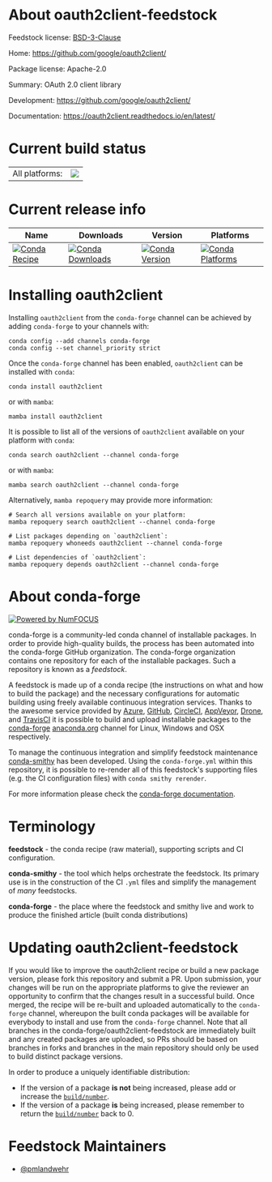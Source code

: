 About oauth2client-feedstock
============================

Feedstock license: [BSD-3-Clause](https://github.com/conda-forge/oauth2client-feedstock/blob/main/LICENSE.txt)

Home: https://github.com/google/oauth2client/

Package license: Apache-2.0

Summary: OAuth 2.0 client library

Development: https://github.com/google/oauth2client/

Documentation: https://oauth2client.readthedocs.io/en/latest/

Current build status
====================


<table><tr><td>All platforms:</td>
    <td>
      <a href="https://dev.azure.com/conda-forge/feedstock-builds/_build/latest?definitionId=5649&branchName=main">
        <img src="https://dev.azure.com/conda-forge/feedstock-builds/_apis/build/status/oauth2client-feedstock?branchName=main">
      </a>
    </td>
  </tr>
</table>

Current release info
====================

| Name | Downloads | Version | Platforms |
| --- | --- | --- | --- |
| [![Conda Recipe](https://img.shields.io/badge/recipe-oauth2client-green.svg)](https://anaconda.org/conda-forge/oauth2client) | [![Conda Downloads](https://img.shields.io/conda/dn/conda-forge/oauth2client.svg)](https://anaconda.org/conda-forge/oauth2client) | [![Conda Version](https://img.shields.io/conda/vn/conda-forge/oauth2client.svg)](https://anaconda.org/conda-forge/oauth2client) | [![Conda Platforms](https://img.shields.io/conda/pn/conda-forge/oauth2client.svg)](https://anaconda.org/conda-forge/oauth2client) |

Installing oauth2client
=======================

Installing `oauth2client` from the `conda-forge` channel can be achieved by adding `conda-forge` to your channels with:

```
conda config --add channels conda-forge
conda config --set channel_priority strict
```

Once the `conda-forge` channel has been enabled, `oauth2client` can be installed with `conda`:

```
conda install oauth2client
```

or with `mamba`:

```
mamba install oauth2client
```

It is possible to list all of the versions of `oauth2client` available on your platform with `conda`:

```
conda search oauth2client --channel conda-forge
```

or with `mamba`:

```
mamba search oauth2client --channel conda-forge
```

Alternatively, `mamba repoquery` may provide more information:

```
# Search all versions available on your platform:
mamba repoquery search oauth2client --channel conda-forge

# List packages depending on `oauth2client`:
mamba repoquery whoneeds oauth2client --channel conda-forge

# List dependencies of `oauth2client`:
mamba repoquery depends oauth2client --channel conda-forge
```


About conda-forge
=================

[![Powered by
NumFOCUS](https://img.shields.io/badge/powered%20by-NumFOCUS-orange.svg?style=flat&colorA=E1523D&colorB=007D8A)](https://numfocus.org)

conda-forge is a community-led conda channel of installable packages.
In order to provide high-quality builds, the process has been automated into the
conda-forge GitHub organization. The conda-forge organization contains one repository
for each of the installable packages. Such a repository is known as a *feedstock*.

A feedstock is made up of a conda recipe (the instructions on what and how to build
the package) and the necessary configurations for automatic building using freely
available continuous integration services. Thanks to the awesome service provided by
[Azure](https://azure.microsoft.com/en-us/services/devops/), [GitHub](https://github.com/),
[CircleCI](https://circleci.com/), [AppVeyor](https://www.appveyor.com/),
[Drone](https://cloud.drone.io/welcome), and [TravisCI](https://travis-ci.com/)
it is possible to build and upload installable packages to the
[conda-forge](https://anaconda.org/conda-forge) [anaconda.org](https://anaconda.org/)
channel for Linux, Windows and OSX respectively.

To manage the continuous integration and simplify feedstock maintenance
[conda-smithy](https://github.com/conda-forge/conda-smithy) has been developed.
Using the ``conda-forge.yml`` within this repository, it is possible to re-render all of
this feedstock's supporting files (e.g. the CI configuration files) with ``conda smithy rerender``.

For more information please check the [conda-forge documentation](https://conda-forge.org/docs/).

Terminology
===========

**feedstock** - the conda recipe (raw material), supporting scripts and CI configuration.

**conda-smithy** - the tool which helps orchestrate the feedstock.
                   Its primary use is in the construction of the CI ``.yml`` files
                   and simplify the management of *many* feedstocks.

**conda-forge** - the place where the feedstock and smithy live and work to
                  produce the finished article (built conda distributions)


Updating oauth2client-feedstock
===============================

If you would like to improve the oauth2client recipe or build a new
package version, please fork this repository and submit a PR. Upon submission,
your changes will be run on the appropriate platforms to give the reviewer an
opportunity to confirm that the changes result in a successful build. Once
merged, the recipe will be re-built and uploaded automatically to the
`conda-forge` channel, whereupon the built conda packages will be available for
everybody to install and use from the `conda-forge` channel.
Note that all branches in the conda-forge/oauth2client-feedstock are
immediately built and any created packages are uploaded, so PRs should be based
on branches in forks and branches in the main repository should only be used to
build distinct package versions.

In order to produce a uniquely identifiable distribution:
 * If the version of a package **is not** being increased, please add or increase
   the [``build/number``](https://docs.conda.io/projects/conda-build/en/latest/resources/define-metadata.html#build-number-and-string).
 * If the version of a package **is** being increased, please remember to return
   the [``build/number``](https://docs.conda.io/projects/conda-build/en/latest/resources/define-metadata.html#build-number-and-string)
   back to 0.

Feedstock Maintainers
=====================

* [@pmlandwehr](https://github.com/pmlandwehr/)

